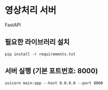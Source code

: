 # 영상처리 서버
FastAPI

## 필요한 라이브러리 설치
```shell
pip install -r requirements.txt
```

## 서버 실행 (기본 포트번호: 8000)
```shell
uvicorn main:app --host 0.0.0.0 --port 8000
```